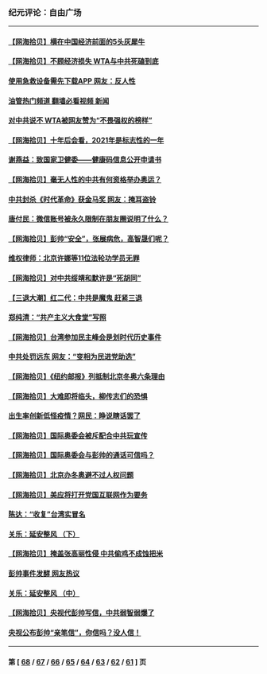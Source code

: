 ### 纪元评论：自由广场
---
#### [【网海拾贝】横在中国经济前面的5头灰犀牛](../../pages/nsc993/n13412227.md?12050330) 
#### [【网海拾贝】不顾经济损失 WTA与中共死磕到底](../../pages/nsc993/n13415796.md?12050330) 
#### [使用急救设备需先下载APP 网友：反人性](../../pages/nsc993/n13415784.md?12050330) 
#### [油管热门频道 翻墙必看视频 新闻](ok?12050330)
#### [对中共说不 WTA被网友赞为“不畏强权的榜样”](../../pages/nsc993/n13415530.md?12050330) 
#### [【网海拾贝】十年后会看，2021年是标志性的一年](../../pages/nsc993/n13409954.md?12050330) 
#### [谢燕益：致国家卫健委——健康码信息公开申请书](../../pages/nsc993/n13408298.md?12050330) 
#### [【网海拾贝】毫无人性的中共有何资格举办奥运？](../../pages/nsc993/n13407661.md?12050330) 
#### [中共封杀《时代革命》获金马奖 网友：掩耳盗铃](../../pages/nsc993/n13407613.md?12050330) 
#### [唐付民：微信账号被永久限制在朋友圈说明了什么？](../../pages/nsc993/n13406949.md?12050330) 
#### [【网海拾贝】彭帅“安全”，张展病危，高智晟们呢？](../../pages/nsc993/n13405587.md?12050330) 
#### [维权律师：北京许娜等11位法轮功学员无罪](../../pages/nsc993/n13405419.md?12050330) 
#### [【网海拾贝】对中共绥靖和默许是“死胡同”](../../pages/nsc993/n13403727.md?12050330) 
#### [【三退大潮】红二代：中共是魔鬼 赶紧三退](../../pages/nsc993/n13403593.md?12050330) 
#### [郑纯清：“共产主义大食堂”写照](../../pages/nsc993/n13403590.md?12050330) 
#### [【网海拾贝】台湾参加民主峰会是划时代历史事件](../../pages/nsc993/n13401831.md?12050330) 
#### [中共处罚远东 网友：“变相为民进党助选”](../../pages/nsc993/n13401101.md?12050330) 
#### [【网海拾贝】《纽约邮报》列抵制北京冬奥六条理由](../../pages/nsc993/n13399807.md?12050330) 
#### [【网海拾贝】大难即将临头，柳传志们的恐惧](../../pages/nsc993/n13397607.md?12050330) 
#### [出生率创新低怪疫情？网民：睁说瞎话罢了](../../pages/nsc993/n13397543.md?12050330) 
#### [【网海拾贝】国际奥委会被斥配合中共玩宣传](../../pages/nsc993/n13395182.md?12050330) 
#### [【网海拾贝】国际奥委会与彭帅的通话可信吗？](../../pages/nsc993/n13393022.md?12050330) 
#### [【网海拾贝】北京办冬奥避不过人权问题](../../pages/nsc993/n13390863.md?12050330) 
#### [【网海拾贝】美应将打开党国互联网作为要务](../../pages/nsc993/n13388446.md?12050330) 
#### [陈达：“收复”台湾实冒名](../../pages/nsc993/n13388644.md?12050330) 
#### [关乐：延安整风 （下）](../../pages/nsc993/n13388432.md?12050330) 
#### [【网海拾贝】掩盖张高丽性侵 中共偷鸡不成蚀把米](../../pages/nsc993/n13388072.md?12050330) 
#### [彭帅事件发酵 网友热议](../../pages/nsc993/n13387859.md?12050330) 
#### [关乐：延安整风 （中）](../../pages/nsc993/n13387246.md?12050330) 
#### [【网海拾贝】央视代彭帅写信，中共弱智弱爆了](../../pages/nsc993/n13386281.md?12050330) 
#### [央视公布彭帅“亲笔信”，你信吗？没人信！](../../pages/nsc993/n13386234.md?12050330) 

---
#### 第 [ [68](./68.md?12050330) / [67](./67.md?12050330) / [66](./66.md?12050330) / [65](./65.md?12050330) / [64](./64.md?12050330) / [63](./63.md?12050330) / [62](./62.md?12050330) / [61](./61.md?12050330) ] 页
